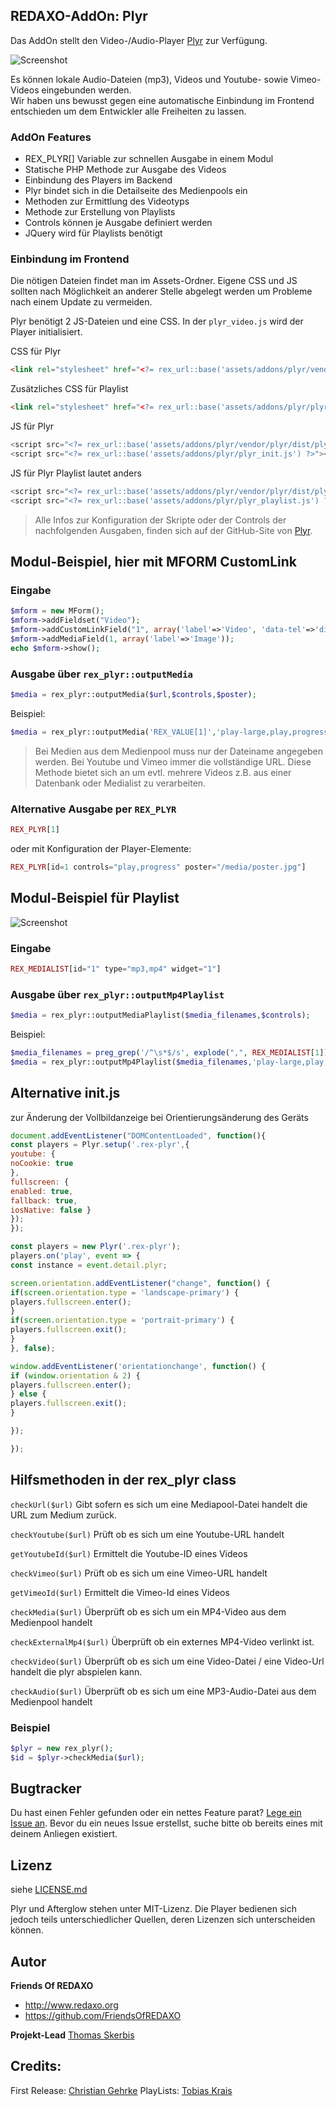 
## REDAXO-AddOn: Plyr

Das AddOn stellt den Video-/Audio-Player [Plyr](https://plyr.io) zur Verfügung.

![Screenshot](https://raw.githubusercontent.com/FriendsOfREDAXO/video/assets/mediapool.jpg)


Es können lokale Audio-Dateien (mp3), Videos und Youtube- sowie Vimeo-Videos eingebunden werden.  
Wir haben uns bewusst gegen eine automatische Einbindung im Frontend entschieden um dem Entwickler alle Freiheiten zu lassen. 

### AddOn Features
- REX_PLYR[] Variable zur schnellen Ausgabe in einem Modul 
- Statische PHP Methode zur Ausgabe des Videos
- Einbindung des Players im Backend
- Plyr bindet sich in die Detailseite des Medienpools ein
- Methoden zur Ermittlung des Videotyps
- Methode zur Erstellung von Playlists 
- Controls können je Ausgabe definiert werden
- JQuery wird für Playlists benötigt

### Einbindung im Frontend

Die nötigen Dateien findet man im Assets-Ordner. 
Eigene CSS und JS sollten nach Möglichkeit an anderer Stelle abgelegt werden um Probleme nach einem Update zu vermeiden. 

Plyr benötigt 2 JS-Dateien und eine CSS. In der `plyr_video.js` wird der Player initialisiert. 

CSS für Plyr

```html
<link rel="stylesheet" href="<?= rex_url::base('assets/addons/plyr/vendor/plyr/dist/plyr.css') ?>">
```

Zusätzliches CSS für Playlist

```html
<link rel="stylesheet" href="<?= rex_url::base('assets/addons/plyr/plyr_playlist.css') ?>">
```

JS für Plyr

```php
<script src="<?= rex_url::base('assets/addons/plyr/vendor/plyr/dist/plyr.min.js') ?>"></script>
<script src="<?= rex_url::base('assets/addons/plyr/plyr_init.js') ?>"></script>
```

JS für Plyr Playlist lautet anders
```php
<script src="<?= rex_url::base('assets/addons/plyr/vendor/plyr/dist/plyr.min.js') ?>"></script>
<script src="<?= rex_url::base('assets/addons/plyr/plyr_playlist.js') ?>"></script>
```

>Alle Infos zur Konfiguration der Skripte oder der Controls der nachfolgenden Ausgaben, finden sich auf der GitHub-Site von [Plyr](https://plyr.io). 

## Modul-Beispiel, hier mit MFORM CustomLink 

### Eingabe

```php
$mform = new MForm();
$mform->addFieldset("Video");
$mform->addCustomLinkField("1", array('label'=>'Video', 'data-tel'=>'disable', 'data-mailto'=>'disable', 'data-formlink'=>'disable', 'data-intern'=>'disable'));
$mform->addMediaField(1, array('label'=>'Image'));
echo $mform->show();
```

### Ausgabe über `rex_plyr::outputMedia`

```php
$media = rex_plyr::outputMedia($url,$controls,$poster);
```

Beispiel:

```php
$media = rex_plyr::outputMedia('REX_VALUE[1]','play-large,play,progress,airplay,pip','/media/cover/REX_MEDIA[1]');
```

> Bei Medien aus dem Medienpool muss nur der Dateiname angegeben werden. Bei Youtube und Vimeo immer die vollständige URL. 
Diese Methode bietet sich an um evtl. mehrere Videos z.B. aus einer Datenbank oder Medialist zu verarbeiten.


### Alternative Ausgabe per `REX_PLYR`

```php
REX_PLYR[1]
```

oder mit Konfiguration der Player-Elemente:

```php
REX_PLYR[id=1 controls="play,progress" poster="/media/poster.jpg"]
```
## Modul-Beispiel für Playlist

![Screenshot](https://raw.githubusercontent.com/FriendsOfREDAXO/video/assets/playlist.jpg)

### Eingabe

```php
REX_MEDIALIST[id="1" type="mp3,mp4" widget="1"]
```

### Ausgabe über `rex_plyr::outputMp4Playlist`

```php
$media = rex_plyr::outputMediaPlaylist($media_filenames,$controls);
```

Beispiel:

```php
$media_filenames = preg_grep('/^\s*$/s', explode(",", REX_MEDIALIST[1]), PREG_GREP_INVERT);
$media = rex_plyr::outputMp4Playlist($media_filenames,'play-large,play,progress,airplay,pip');
```

## Alternative init.js

zur Änderung der Vollbildanzeige bei Orientierungsänderung des Geräts

```js
document.addEventListener("DOMContentLoaded", function(){
const players = Plyr.setup('.rex-plyr',{
youtube: {
noCookie: true
},
fullscreen: {
enabled: true,
fallback: true,
iosNative: false }
});
});

const players = new Plyr('.rex-plyr');
players.on('play', event => {
const instance = event.detail.plyr;

screen.orientation.addEventListener("change", function() {
if(screen.orientation.type = 'landscape-primary') {
players.fullscreen.enter();
}
if(screen.orientation.type = 'portrait-primary') {
players.fullscreen.exit();
}
}, false);

window.addEventListener('orientationchange', function() {
if (window.orientation & 2) {
players.fullscreen.enter();
} else {
players.fullscreen.exit();
}

});

});
```

## Hilfsmethoden in der rex_plyr class

`checkUrl($url)`
Gibt sofern es sich um eine Mediapool-Datei handelt die URL zum Medium zurück. 

`checkYoutube($url)` 
Prüft ob es sich um eine Youtube-URL handelt

`getYoutubeId($url)` 
Ermittelt die Youtube-ID eines Videos

`checkVimeo($url)` 
Prüft ob es sich um eine Vimeo-URL handelt

`getVimeoId($url)` 
Ermittelt die Vimeo-Id eines Videos

`checkMedia($url)` 
Überprüft ob es sich um ein MP4-Video aus dem Medienpool handelt

`checkExternalMp4($url)`
Überprüft ob ein externes MP4-Video verlinkt ist.

`checkVideo($url)`
Überprüft ob es sich um eine Video-Datei / eine Video-Url handelt die plyr abspielen kann.

`checkAudio($url)` 
Überprüft ob es sich um eine MP3-Audio-Datei aus dem Medienpool handelt

### Beispiel

```php
$plyr = new rex_plyr();
$id = $plyr->checkMedia($url);
```


## Bugtracker

Du hast einen Fehler gefunden oder ein nettes Feature parat? [Lege ein Issue an](https://github.com/FriendsOfREDAXO/video/issues). Bevor du ein neues Issue erstellst, suche bitte ob bereits eines mit deinem Anliegen existiert.

## Lizenz

siehe [LICENSE.md](https://github.com/FriendsOfREDAXO/video/blob/master/LICENSE.md)

Plyr und Afterglow stehen unter MIT-Lizenz. Die Player bedienen sich jedoch teils unterschiedlicher Quellen, deren Lizenzen sich unterscheiden können. 


## Autor

**Friends Of REDAXO**

* http://www.redaxo.org
* https://github.com/FriendsOfREDAXO

**Projekt-Lead**
[Thomas Skerbis](https://github.com/skerbis)


## Credits:

First Release: [Christian Gehrke](https://github.com/chrison94)
PlayLists: [Tobias Krais](https://github.com/tobiaskrais)

